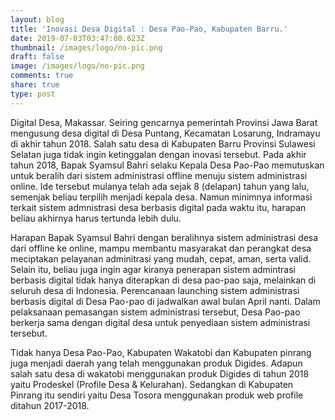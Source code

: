 ```yaml
---
layout: blog
title: 'Inovasi Desa Digital : Desa Pao-Pao, Kabupaten Barru.'
date: 2019-07-03T03:47:00.623Z
thumbnail: /images/logo/no-pic.png
draft: false
image: /images/logo/no-pic.png
comments: true
share: true
type: post
---
```

Digital Desa, Makassar. Seiring gencarnya pemerintah Provinsi Jawa Barat mengusung desa digital di Desa Puntang, Kecamatan Losarung, Indramayu di akhir tahun 2018. Salah satu desa di Kabupaten Barru Provinsi Sulawesi Selatan juga tidak ingin ketinggalan dengan inovasi tersebut. Pada akhir tahun 2018, Bapak Syamsul Bahri selaku Kepala Desa Pao-Pao memutuskan untuk beralih dari sistem administrasi offline menuju sistem administrasi online. Ide tersebut mulanya telah ada sejak 8 (delapan) tahun yang lalu, semenjak beliau terpilih menjadi kepala desa. Namun minimnya informasi terkait sistem admnistrasi desa berbasis digital pada waktu itu, harapan beliau akhirnya harus tertunda lebih dulu.



Harapan Bapak Syamsul Bahri dengan beralihnya sistem administrasi desa dari offline ke online, mampu membantu masyarakat dan perangkat desa meciptakan pelayanan adminitrasi yang mudah, cepat, aman, serta valid. Selain itu, beliau juga ingin agar kiranya penerapan sistem admintrasi berbasis digital tidak hanya diterapkan di desa pao-pao saja, melainkan di seluruh desa di Indonesia. Perencanaan launching sistem administrasi berbasis digital di Desa Pao-pao di jadwalkan awal bulan April nanti. Dalam pelaksanaan pemasangan sistem administrasi tersebut, Desa Pao-pao berkerja sama dengan digital desa untuk penyediaan sistem administrasi tersebut.



Tidak hanya Desa Pao-Pao, Kabupaten Wakatobi dan Kabupaten pinrang juga menjadi daerah yang telah menggunakan produk Digides. Adapun salah satu desa di wakatobi menggunakan produk Digides di tahun 2018 yaitu Prodeskel (Profile Desa & Kelurahan). Sedangkan di Kabupaten Pinrang itu sendiri yaitu Desa Tosora menggunakan produk web profile ditahun 2017-2018.
